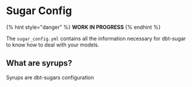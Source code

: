 # Sugar Config

{% hint style="danger" %}
**WORK IN PROGRESS**
{% endhint %}

The `sugar_config.yml` contains all the information necessary for dbt-sugar to know how to deal with your models.

## What are syrups?

Syrups are dbt-sugars configuration

